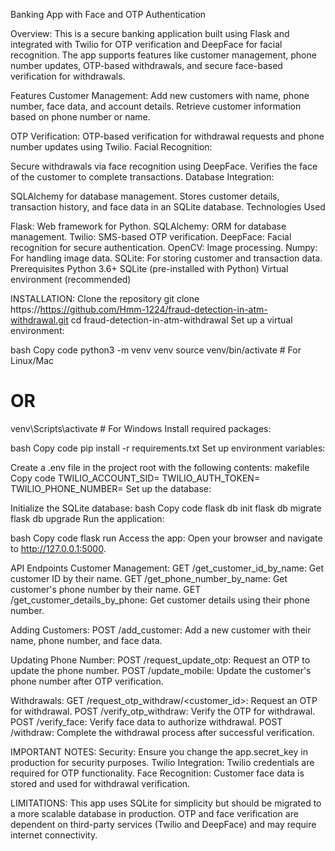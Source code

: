 Banking App with Face and OTP Authentication

Overview:
This is a secure banking application built using Flask and integrated with Twilio for OTP verification and DeepFace for facial recognition. The app supports features like customer management, phone number updates, OTP-based withdrawals, and secure face-based verification for withdrawals.

Features
Customer Management:
Add new customers with name, phone number, face data, and account details.
Retrieve customer information based on phone number or name.

OTP Verification:
OTP-based verification for withdrawal requests and phone number updates using Twilio.
Facial Recognition:

Secure withdrawals via face recognition using DeepFace.
Verifies the face of the customer to complete transactions.
Database Integration:

SQLAlchemy for database management.
Stores customer details, transaction history, and face data in an SQLite database.
Technologies Used

Flask: Web framework for Python.
SQLAlchemy: ORM for database management.
Twilio: SMS-based OTP verification.
DeepFace: Facial recognition for secure authentication.
OpenCV: Image processing.
Numpy: For handling image data.
SQLite: For storing customer and transaction data.
Prerequisites
Python 3.6+
SQLite (pre-installed with Python)
Virtual environment (recommended)

INSTALLATION:
Clone the repository
git clone https://https://github.com/Hmm-1224/fraud-detection-in-atm-withdrawal.git
cd fraud-detection-in-atm-withdrawal
Set up a virtual environment:

bash
Copy code
python3 -m venv venv
source venv/bin/activate  # For Linux/Mac
# OR
venv\Scripts\activate  # For Windows
Install required packages:

bash
Copy code
pip install -r requirements.txt
Set up environment variables:

Create a .env file in the project root with the following contents:
makefile
Copy code
TWILIO_ACCOUNT_SID=<Your Twilio Account SID>
TWILIO_AUTH_TOKEN=<Your Twilio Auth Token>
TWILIO_PHONE_NUMBER=<Your Twilio Phone Number>
Set up the database:

Initialize the SQLite database:
bash
Copy code
flask db init
flask db migrate
flask db upgrade
Run the application:

bash
Copy code
flask run
Access the app: Open your browser and navigate to http://127.0.0.1:5000.

API Endpoints
Customer Management:
GET /get_customer_id_by_name: Get customer ID by their name.
GET /get_phone_number_by_name: Get customer's phone number by their name.
GET /get_customer_details_by_phone: Get customer details using their phone number.

Adding Customers:
POST /add_customer: Add a new customer with their name, phone number, and face data.

Updating Phone Number:
POST /request_update_otp: Request an OTP to update the phone number.
POST /update_mobile: Update the customer's phone number after OTP verification.

Withdrawals:
GET /request_otp_withdraw/<customer_id>: Request an OTP for withdrawal.
POST /verify_otp_withdraw: Verify the OTP for withdrawal.
POST /verify_face: Verify face data to authorize withdrawal.
POST /withdraw: Complete the withdrawal process after successful verification.

IMPORTANT NOTES:
Security: Ensure you change the app.secret_key in production for security purposes.
Twilio Integration: Twilio credentials are required for OTP functionality.
Face Recognition: Customer face data is stored and used for withdrawal verification.

LIMITATIONS:
This app uses SQLite for simplicity but should be migrated to a more scalable database in production.
OTP and face verification are dependent on third-party services (Twilio and DeepFace) and may require internet connectivity.

